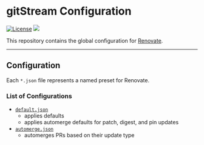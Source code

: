 # gitStream Configuration

[![License](https://img.shields.io/github/license/muhlba91/renovate-config?style=for-the-badge)](LICENSE.md)
[![](https://api.scorecard.dev/projects/github.com/muhlba91/renovate-config/badge?style=for-the-badge)](https://scorecard.dev/viewer/?uri=github.com/muhlba91/renovate-config)

This repository contains the global configuration for [Renovate](https://renovatebot.com).

---

## Configuration

Each `*.json` file represents a named preset for Renovate.

### List of Configurations

- [`default.json`](default.json)
  - applies defaults
  - applies automerge defaults for patch, digest, and pin updates
- [`automerge.json`](automerge.json)
  - automerges PRs based on their update type
